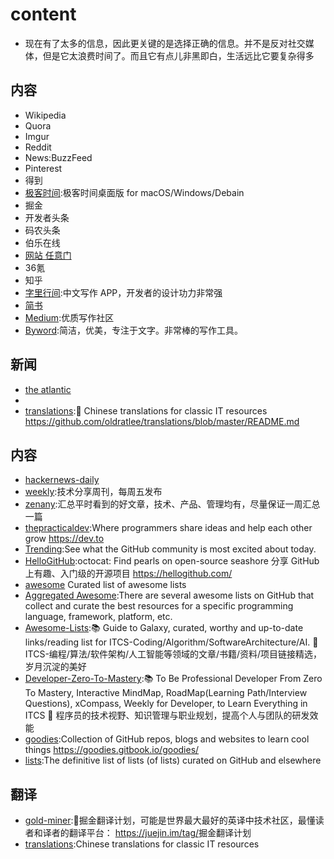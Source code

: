 # content

* 现在有了太多的信息，因此更关键的是选择正确的信息。并不是反对社交媒体，但是它太浪费时间了。而且它有点儿非黑即白，生活远比它要复杂得多

## 内容

* Wikipedia
* Quora
* Imgur
* Reddit
* News:BuzzFeed
* Pinterest
* 得到
* [极客时间](https://github.com/shawjia/geektime-desktop):极客时间桌面版 for macOS/Windows/Debain
* 掘金
* 开发者头条
* 码农头条
* 伯乐在线
* [网站 任意门](https://gate.ofo.moe/)
* 36氪
* 知乎
* [字里行间](https://zi.com/):中文写作 APP，开发者的设计功力非常强
* [简书](http://www.jianshu.com/)
* [Medium]():优质写作社区
* [Byword](https://metaclassy.com/):简洁，优美，专注于文字。非常棒的写作工具。

## 新闻

* [the atlantic](https://www.theatlantic.com/world/)
* [](https://www.morningbrew.com/emerging-tech/stories)
* [translations](https://github.com/oldratlee/translations):🐼 Chinese translations for classic IT resources <https://github.com/oldratlee/translations/blob/master/README.md>

## 内容

* [hackernews-daily](https://github.com/headllines/hackernews-daily)
* [weekly](https://github.com/ruanyf/weekly):技术分享周刊，每周五发布
* [zenany](https://github.com/zenany/weekly):汇总平时看到的好文章，技术、产品、管理均有，尽量保证一周汇总一篇
* [thepracticaldev](https://github.com/thepracticaldev/dev.to):Where programmers share ideas and help each other grow <https://dev.to>
* [Trending](https://github.com/trending):See what the GitHub community is most excited about today.
* [HelloGitHub](https://github.com/521xueweihan/HelloGitHub):octocat: Find pearls on open-source seashore 分享 GitHub 上有趣、入门级的开源项目 <https://hellogithub.com/>
* [awesome](https://github.com/sindresorhus/awesome) Curated list of awesome lists
* [Aggregated Awesome](https://aggregatedawesome.com/):There are several awesome lists on GitHub that collect and curate the best resources for a specific programming language, framework, platform, etc.
* [Awesome-Lists](https://github.com/wx-chevalier/Awesome-Lists):📚 Guide to Galaxy, curated, worthy and up-to-date links/reading list for ITCS-Coding/Algorithm/SoftwareArchitecture/AI. 💫 ITCS-编程/算法/软件架构/人工智能等领域的文章/书籍/资料/项目链接精选，岁月沉淀的美好
* [Developer-Zero-To-Mastery](https://github.com/wx-chevalier/Developer-Zero-To-Mastery):📚 To Be Professional Developer From Zero To Mastery, Interactive MindMap, RoadMap(Learning Path/Interview Questions), xCompass, Weekly for Developer, to Learn Everything in ITCS 💫 程序员的技术视野、知识管理与职业规划，提高个人与团队的研发效能
* [goodies](https://github.com/rsapkf/goodies):Collection of GitHub repos, blogs and websites to learn cool things <https://goodies.gitbook.io/goodies/>
* [lists](https://github.com/jnv/lists):The definitive list of lists (of lists) curated on GitHub and elsewhere

## 翻译

* [gold-miner](https://github.com/xitu/gold-miner):🥇掘金翻译计划，可能是世界最大最好的英译中技术社区，最懂读者和译者的翻译平台： <https://juejin.im/tag/>掘金翻译计划
* [translations](https://github.com/oldratlee/translations):Chinese translations for classic IT resources
